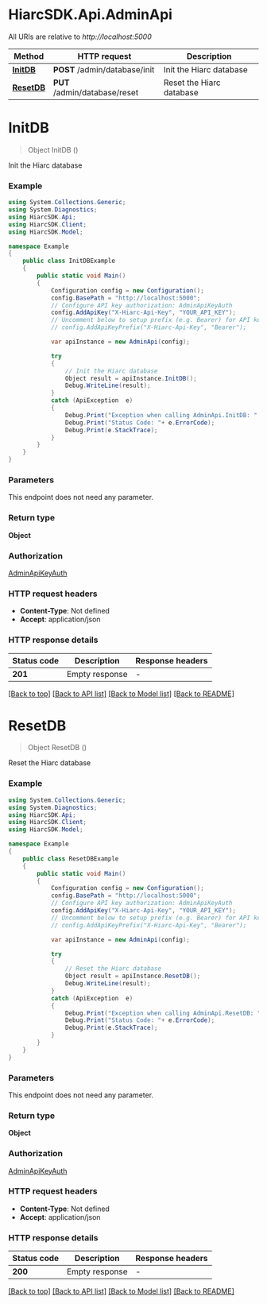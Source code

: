 # HiarcSDK.Api.AdminApi

All URIs are relative to *http://localhost:5000*

Method | HTTP request | Description
------------- | ------------- | -------------
[**InitDB**](AdminApi.md#initdb) | **POST** /admin/database/init | Init the Hiarc database
[**ResetDB**](AdminApi.md#resetdb) | **PUT** /admin/database/reset | Reset the Hiarc database


<a name="initdb"></a>
# **InitDB**
> Object InitDB ()

Init the Hiarc database

### Example
```csharp
using System.Collections.Generic;
using System.Diagnostics;
using HiarcSDK.Api;
using HiarcSDK.Client;
using HiarcSDK.Model;

namespace Example
{
    public class InitDBExample
    {
        public static void Main()
        {
            Configuration config = new Configuration();
            config.BasePath = "http://localhost:5000";
            // Configure API key authorization: AdminApiKeyAuth
            config.AddApiKey("X-Hiarc-Api-Key", "YOUR_API_KEY");
            // Uncomment below to setup prefix (e.g. Bearer) for API key, if needed
            // config.AddApiKeyPrefix("X-Hiarc-Api-Key", "Bearer");

            var apiInstance = new AdminApi(config);

            try
            {
                // Init the Hiarc database
                Object result = apiInstance.InitDB();
                Debug.WriteLine(result);
            }
            catch (ApiException  e)
            {
                Debug.Print("Exception when calling AdminApi.InitDB: " + e.Message );
                Debug.Print("Status Code: "+ e.ErrorCode);
                Debug.Print(e.StackTrace);
            }
        }
    }
}
```

### Parameters
This endpoint does not need any parameter.

### Return type

**Object**

### Authorization

[AdminApiKeyAuth](../README.md#AdminApiKeyAuth)

### HTTP request headers

 - **Content-Type**: Not defined
 - **Accept**: application/json

### HTTP response details
| Status code | Description | Response headers |
|-------------|-------------|------------------|
| **201** | Empty response |  -  |

[[Back to top]](#) [[Back to API list]](../README.md#documentation-for-api-endpoints) [[Back to Model list]](../README.md#documentation-for-models) [[Back to README]](../README.md)

<a name="resetdb"></a>
# **ResetDB**
> Object ResetDB ()

Reset the Hiarc database

### Example
```csharp
using System.Collections.Generic;
using System.Diagnostics;
using HiarcSDK.Api;
using HiarcSDK.Client;
using HiarcSDK.Model;

namespace Example
{
    public class ResetDBExample
    {
        public static void Main()
        {
            Configuration config = new Configuration();
            config.BasePath = "http://localhost:5000";
            // Configure API key authorization: AdminApiKeyAuth
            config.AddApiKey("X-Hiarc-Api-Key", "YOUR_API_KEY");
            // Uncomment below to setup prefix (e.g. Bearer) for API key, if needed
            // config.AddApiKeyPrefix("X-Hiarc-Api-Key", "Bearer");

            var apiInstance = new AdminApi(config);

            try
            {
                // Reset the Hiarc database
                Object result = apiInstance.ResetDB();
                Debug.WriteLine(result);
            }
            catch (ApiException  e)
            {
                Debug.Print("Exception when calling AdminApi.ResetDB: " + e.Message );
                Debug.Print("Status Code: "+ e.ErrorCode);
                Debug.Print(e.StackTrace);
            }
        }
    }
}
```

### Parameters
This endpoint does not need any parameter.

### Return type

**Object**

### Authorization

[AdminApiKeyAuth](../README.md#AdminApiKeyAuth)

### HTTP request headers

 - **Content-Type**: Not defined
 - **Accept**: application/json

### HTTP response details
| Status code | Description | Response headers |
|-------------|-------------|------------------|
| **200** | Empty response |  -  |

[[Back to top]](#) [[Back to API list]](../README.md#documentation-for-api-endpoints) [[Back to Model list]](../README.md#documentation-for-models) [[Back to README]](../README.md)

